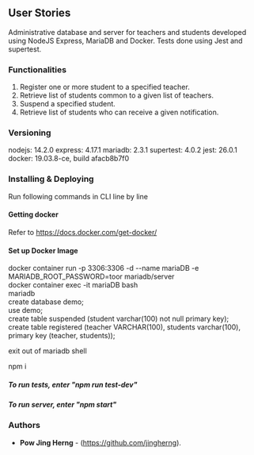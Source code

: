 ## User Stories

Administrative database and server for teachers and students developed using NodeJS Express, MariaDB and Docker. Tests done using Jest and supertest.

### Functionalities

1. Register one or more student to a specified teacher.
2. Retrieve list of students common to a given list of teachers.
3. Suspend a specified student.
4. Retrieve list of students who can receive a given notification.

### Versioning

nodejs: 14.2.0
express: 4.17.1
mariadb: 2.3.1
supertest: 4.0.2
jest: 26.0.1
docker: 19.03.8-ce, build afacb8b7f0

### Installing & Deploying

Run following commands in CLI line by line

#### Getting docker ####

Refer to https://docs.docker.com/get-docker/

#### Set up Docker Image ####
docker container run -p 3306:3306 -d --name mariaDB -e MARIADB_ROOT_PASSWORD=toor mariadb/server  
docker container exec -it mariaDB bash  
mariadb  
create database demo;  
use demo;  
create table suspended (student varchar(100) not null primary key);  
create table registered (teacher VARCHAR(100), students varchar(100), primary key (teacher, students));  

exit out of mariadb shell

npm i

##### To run tests, enter "npm run test-dev" #####
##### To run server, enter "npm start" ####

### Authors ####

* **Pow Jing Herng** - (https://github.com/jingherng).
